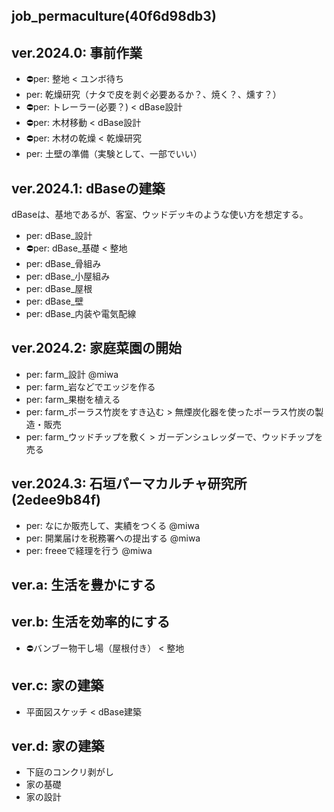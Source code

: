 job_permaculture(40f6d98db3)
---

## ver.2024.0: 事前作業
- ⛔️per: 整地 < ユンボ待ち
- per: 乾燥研究（ナタで皮を剥ぐ必要あるか？、焼く？、燻す？）
- ⛔️per: トレーラー(必要？) < dBase設計
- ⛔️per: 木材移動 < dBase設計
- ⛔️per: 木材の乾燥 < 乾燥研究
- per: 土壁の準備（実験として、一部でいい）

## ver.2024.1: dBaseの建築
dBaseは、基地であるが、客室、ウッドデッキのような使い方を想定する。
- per: dBase_設計
- ⛔️per: dBase_基礎 < 整地
- per: dBase_骨組み
- per: dBase_小屋組み
- per: dBase_屋根
- per: dBase_壁
- per: dBase_内装や電気配線

## ver.2024.2: 家庭菜園の開始
- per: farm_設計 @miwa
- per: farm_岩などでエッジを作る
- per: farm_果樹を植える
- per: farm_ポーラス竹炭をすき込む > 無煙炭化器を使ったポーラス竹炭の製造・販売
- per: farm_ウッドチップを敷く > ガーデンシュレッダーで、ウッドチップを売る

## ver.2024.3: 石垣パーマカルチャ研究所(2edee9b84f)
- per: なにか販売して、実績をつくる @miwa
- per: 開業届けを税務署への提出する @miwa
- per: freeeで経理を行う @miwa


## ver.a: 生活を豊かにする

## ver.b: 生活を効率的にする
- ⛔️バンブー物干し場（屋根付き） < 整地

## ver.c: 家の建築
- 平面図スケッチ < dBase建築

## ver.d: 家の建築
- 下庭のコンクリ剥がし
- 家の基礎
- 家の設計






